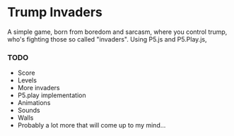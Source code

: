 # Trump Invaders

A simple game, born from boredom and sarcasm, where you control trump, who's fighting those so called "invaders".
Using P5.js and P5.Play.js, 

### TODO
- Score
- Levels
- More invaders
- P5.play implementation
- Animations
- Sounds
- Walls
- Probably a lot more that will come up to my mind...



